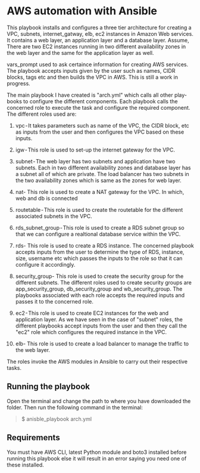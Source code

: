 # AWS automation with Ansible

This playbook installs and configures a three tier architecture for creating a VPC, subnets, internet_gatway, elb, ec2 instances in Amazon Web services. It contains a web layer, an application layer and a database layer. Assume, There are two EC2 instances running in two different availability zones in the web layer and the same for the application layer as well.

vars_prompt used to ask certaince information for creating AWS services.
The playbook accepts inputs given by the user such as names, CIDR blocks, tags etc and then builds the VPC in AWS. This is still a work in progress.

The main playbook I have created is "arch.yml" which calls all other play-books to configure the different components. Each playbook calls the concerned role to execute the task and configure the required component. The different roles used are:
1) vpc - It takes parameters such as name of the VPC, the CIDR block, etc as inputs from the user and then configures the VPC based on these inputs.

2) igw - This role is used to set-up the internet gateway for the VPC.

3) subnet - The web layer has two subnets and application have two subnets. Each in two different availability zones and database layer has a subnet all of which are private. The load balancer has two subnets in the two availability zones which is same as the zones for web layer.

4) nat- This role is used to create a NAT gateway for the VPC. In which, web and db is connected

5) routetable - This role is used to create the routetable for the different associated subnets in the VPC.

6) rds_subnet_group - This role is used to create a RDS subnet group so that we can configure a realtional database service within the VPC.

7) rds- This role is used to create a RDS instance. The concerned playbook accepts inputs from the user to determine the type of RDS, instance, size, username etc which passes the inputs to the role so that it can configure it accordingly.

8) security_group- This role is used to create the security group for the different subnets. The different roles used to create security groups are app_security_group, db_security_group and wb_security_group. The playbooks associated with each role accepts the required inputs and passes it to the concerned role.

9) ec2 - This role is used to create EC2 instances for the web and application layer. As we have seen in the case of "subnet" roles, the different playbooks accept inputs from the user and then they call the "ec2" role which configures the required instance in the VPC.

10) elb- This role is used to create a load balancer to manage the traffic to the web layer.

The roles invoke the AWS modules in Ansible to carry out their respective tasks.

## Running the playbook
Open the terminal and change the path to where you have downloaded the folder.
Then run the following command in the terminal:
> $ anisble_playbook arch.yml

## Requirements
You must have AWS CLI, latest Python module and boto3 installed before running this playbook else it will result in an error saying you need one of these installed.
